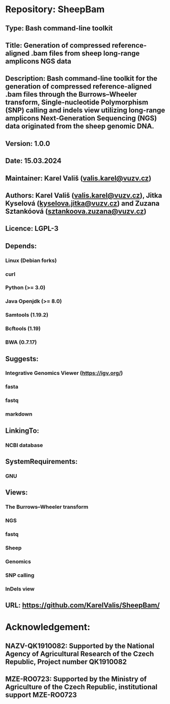 # Repository: SheepBam

## Type: Bash command-line toolkit

## Title: Generation of compressed reference-aligned .bam files from sheep long-range amplicons NGS data

## Description: Bash command-line toolkit for the generation of compressed reference-aligned .bam files through the Burrows–Wheeler transform, Single-nucleotide Polymorphism (SNP) calling and indels view utilizing long-range amplicons Next-Generation Sequencing (NGS) data originated from the sheep genomic DNA. 

## Version: 1.0.0

## Date: 15.03.2024

## Maintainer: Karel Vališ (valis.karel@vuzv.cz)

## Authors: Karel Vališ (valis.karel@vuzv.cz), Jitka Kyselová (kyselova.jitka@vuzv.cz) and Zuzana Sztankóová (sztankoova.zuzana@vuzv.cz)

## Licence: LGPL-3

## Depends:

### Linux (Debian forks)

### curl

### Python (>= 3.0)

### Java Openjdk (>= 8.0)

### Samtools (1.19.2)

### Bcftools (1.19)

### BWA (0.7.17)

## Suggests:

### Integrative Genomics Viewer (https://igv.org/)

### fasta

### fastq

### markdown

## LinkingTo:

### NCBI database

## SystemRequirements:

### GNU

## Views:

### The Burrows–Wheeler transform

### NGS

### fastq

### Sheep

### Genomics

### SNP calling

### InDels view

## URL: https://github.com/KarelValis/SheepBam/

# Acknowledgement:

## NAZV-QK1910082: Supported by the National Agency of Agricultural Research of the Czech Republic, Project number QK1910082

## MZE-RO0723: Supported by the Ministry of Agriculture of the Czech Republic, institutional support MZE-RO0723

